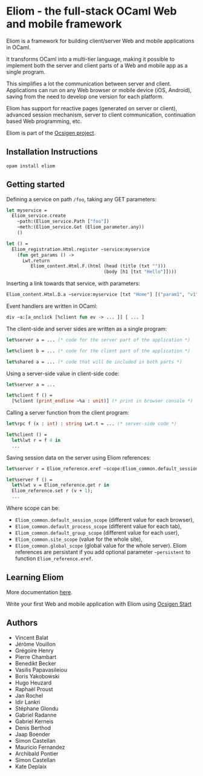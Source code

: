 # Eliom - the full-stack OCaml Web and mobile framework
Eliom is a framework for building client/server Web and mobile
applications in OCaml.

It transforms OCaml into a multi-tier language, making it possible to
implement both the server and client parts of a Web and mobile app
as a single program.

This simplifies a lot the communication between server and client.
Applications can run on any Web browser or mobile device (iOS,
Android), saving from the need to develop one version for each
platform.

Eliom has support for reactive pages (generated on server or client),
advanced session mechanism, server to client communication,
continuation based Web programming, etc.

Eliom is part of the [Ocsigen project][ocsigen].

## Installation Instructions

```
opam install eliom
```

## Getting started

Defining a service on path `/foo`, taking any GET parameters:

```ocaml
let myservice =
  Eliom_service.create
    ~path:(Eliom_service.Path ["foo"])
    ~meth:(Eliom_service.Get (Eliom_parameter.any))
    ()

let () =
  Eliom_registration.Html.register ~service:myservice
    (fun get_params () ->
      Lwt.return
         Eliom_content.Html.F.(html (head (title (txt "")))
                                    (body [h1 [txt "Hello"]])))
```

Inserting a link towards that service, with parameters:

```ocaml
Eliom_content.Html.D.a ~service:myservice [txt "Home"] [("param1", "v1"); ("param2", "v2")]
```

Event handlers are written in OCaml:

```ocaml
div ~a:[a_onclick [%client fun ev -> ... ]] [ ... ]
```

The client-side and server sides are written as a single program:

```ocaml
let%server a = ... (* code for the server part of the application *)

let%client b = ... (* code for the client part of the application *)

let%shared a = ... (* code that will be included in both parts *)
```

Using a server-side value in client-side code:

```ocaml
let%server a = ...

let%client f () =
  [%client (print_endline ~%a : unit)] (* print in browser console *)
 ```

Calling a server function from the client program:

```ocaml
let%rpc f (x : int) : string Lwt.t = ... (* server-side code *)

let%client () =
  let%lwt r = f 4 in
  ...
```

Saving session data on the server using Eliom references:

```ocaml
let%server r = Eliom_reference.eref ~scope:Eliom_common.default_session_scope 0

let%server f () =
  let%lwt v = Eliom_reference.get r in
  Eliom_reference.set r (v + 1);
  ...

```
Where scope can be:
* `Eliom_common.default_session_scope` (different value for each browser),
* `Eliom_common.default_process_scope` (different value for each tab),
* `Eliom_common.default_group_scope` (different value for each user),
* `Eliom_common.site_scope` (value for the whole site),
* `Eliom_common.global_scope` (global value for the whole server).
Eliom references are persistant if you add optional parameter `~persistent`
to function `Eliom_reference.eref`.

## Learning Eliom

More documentation [here](https://ocsigen.org/tuto/latest/manual/basics).

Write your first Web and mobile application with Eliom using [Ocsigen Start](https://ocsigen.org/ocsigen-start)

## Authors

* Vincent Balat
* Jérôme Vouillon
* Grégoire Henry
* Pierre Chambart
* Benedikt Becker
* Vasilis Papavasileiou
* Boris Yakobowski
* Hugo Heuzard
* Raphaël Proust
* Jan Rochel
* Idir Lankri
* Stéphane Glondu
* Gabriel Radanne
* Gabriel Kerneis
* Denis Berthod
* Jaap Boender
* Simon Castellan
* Mauricio Fernandez
* Archibald Pontier
* Simon Castellan
* Kate Deplaix

[ocsigen]: https://www.ocsigen.org/
[tutorial]: https://ocsigen.org/tuto/
[opam]: https://opam.ocaml.org/
[opaminst]: https://opam.ocaml.org/doc/Install.html
